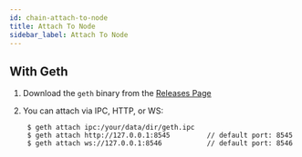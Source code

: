 ```yaml
---
id: chain-attach-to-node
title: Attach To Node
sidebar_label: Attach To Node
---
```


## With Geth

1. Download the `geth` binary from the [Releases Page](https://github.com/gojoychain/releases/releases)
2. You can attach via IPC, HTTP, or WS:

        $ geth attach ipc:/your/data/dir/geth.ipc
        $ geth attach http://127.0.0.1:8545         // default port: 8545
        $ geth attach ws://127.0.0.1:8546           // default port: 8546
